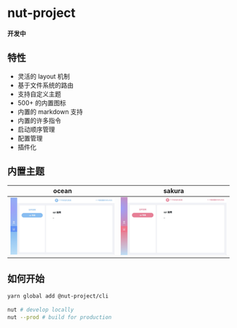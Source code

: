 # nut-project

**开发中**

## 特性

- 灵活的 layout 机制
- 基于文件系统的路由
- 支持自定义主题
- 500+ 的内置图标
- 内置的 markdown 支持
- 内置的许多指令
- 启动顺序管理
- 配置管理
- 插件化

## 内置主题

| ocean | sakura |
| :---: | :---: |
| ![ocean](./media/ocean.jpg) | ![sakura](./media/sakura.jpg) |

## 如何开始

```bash
yarn global add @nut-project/cli
```

```bash
nut # develop locally
nut --prod # build for production
```
